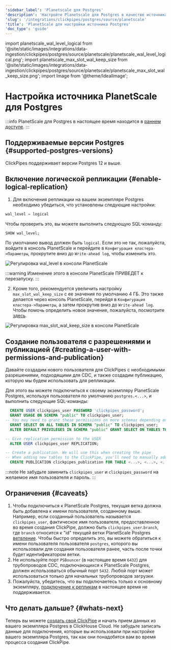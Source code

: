 ```yaml
---
'sidebar_label': 'Planetscale для Postgres'
'description': 'Настройте Planetscale для Postgres в качестве источника для ClickPipes'
'slug': '/integrations/clickpipes/postgres/source/planetscale'
'title': 'PlanetScale для настройки источника Postgres'
'doc_type': 'guide'
---
```


import planetscale_wal_level_logical from '@site/static/images/integrations/data-ingestion/clickpipes/postgres/source/planetscale/planetscale_wal_level_logical.png';
import planetscale_max_slot_wal_keep_size from '@site/static/images/integrations/data-ingestion/clickpipes/postgres/source/planetscale/planetscale_max_slot_wal_keep_size.png';
import Image from '@theme/IdealImage';


# Настройка источника PlanetScale для Postgres

:::info
PlanetScale для Postgres в настоящее время находится в [раннем доступе](https://planetscale.com/postgres).
:::

## Поддерживаемые версии Postgres {#supported-postgres-versions}

ClickPipes поддерживает версии Postgres 12 и выше.

## Включение логической репликации {#enable-logical-replication}

1. Для включения репликации на вашем экземпляре Postgres необходимо убедиться, что установлены следующие настройки:

```sql
wal_level = logical
```
   Чтобы проверить это, вы можете выполнить следующую SQL-команду:
```sql
SHOW wal_level;
```

   По умолчанию вывод должен быть `logical`. Если это не так, пожалуйста, войдите в консоль PlanetScale и перейдите в `Конфигурация кластера->Параметры`, прокрутите вниз до `Write-ahead log`, чтобы изменить это.

<Image img={planetscale_wal_level_logical} alt="Регулировка wal_level в консоли PlanetScale" size="md" border/>

:::warning
Изменение этого в консоли PlanetScale ПРИВЕДЕТ к перезапуску.
:::

2. Кроме того, рекомендуется увеличить настройку `max_slot_wal_keep_size` с ее значения по умолчанию 4 ГБ. Это также делается через консоль PlanetScale, перейдя в `Конфигурация кластера->Параметры`, а затем прокрутив вниз до `Write-ahead log`. Чтобы помочь определить новое значение, пожалуйста, посмотрите [здесь](../faq#recommended-max_slot_wal_keep_size-settings).

<Image img={planetscale_max_slot_wal_keep_size} alt="Регулировка max_slot_wal_keep_size в консоли PlanetScale" size="md" border/>

## Создание пользователя с разрешениями и публикацией {#creating-a-user-with-permissions-and-publication}

Давайте создадим нового пользователя для ClickPipes с необходимыми разрешениями, подходящими для CDC, и также создадим публикацию, которую мы будем использовать для репликации.

Для этого вы можете подключиться к своему экземпляру PlanetScale Postgres, используя пользователя по умолчанию `postgres.<...>`, и выполнить следующие SQL-команды:
```sql
  CREATE USER clickpipes_user PASSWORD 'clickpipes_password';
  GRANT USAGE ON SCHEMA "public" TO clickpipes_user;
-- You may need to grant these permissions on more schemas depending on the tables you're moving
  GRANT SELECT ON ALL TABLES IN SCHEMA "public" TO clickpipes_user;
  ALTER DEFAULT PRIVILEGES IN SCHEMA "public" GRANT SELECT ON TABLES TO clickpipes_user;

-- Give replication permission to the USER
  ALTER USER clickpipes_user REPLICATION;

-- Create a publication. We will use this when creating the pipe
-- When adding new tables to the ClickPipe, you'll need to manually add them to the publication as well. 
  CREATE PUBLICATION clickpipes_publication FOR TABLE <...>, <...>, <...>;
```
:::note
Не забудьте заменить `clickpipes_user` и `clickpipes_password` на желаемое имя пользователя и пароль.
:::

## Ограничения {#caveats}
1. Чтобы подключиться к PlanetScale Postgres, текущая ветка должна быть добавлена к имени пользователя, созданному выше. Например, если созданный пользователь называется `clickpipes_user`, фактическое имя пользователя, предоставленное во время создания ClickPipe, должно быть `clickpipes_user`.`branch`, где `branch` относится к "id" текущей ветки PlanetScale Postgres [ветвление](https://planetscale.com/docs/postgres/branching). Чтобы быстро определить это, вы можете обратиться к имени пользователя пользователя `postgres`, которого вы использовали для создания пользователя ранее, часть после точки будет идентификатором ветки.
2. Не используйте порт `PSBouncer` (в настоящее время `6432`) для трубопроводов CDC, подключающихся к PlanetScale Postgres, должен использоваться обычный порт `5432`. Любой порт может использоваться только для начальных трубопроводов загрузки.
3. Пожалуйста, убедитесь, что вы подключаетесь только к основному экземпляру, [подключение к репликам](https://planetscale.com/docs/postgres/scaling/replicas#how-to-query-postgres-replicas) в настоящее время не поддерживается.

## Что делать дальше? {#whats-next}

Теперь вы можете [создать свой ClickPipe](../index.md) и начать прием данных из вашего экземпляра Postgres в ClickHouse Cloud.
Не забудьте записать данные для подключения, которые вы использовали при настройке вашего экземпляра Postgres, так как они понадобятся вам во время процесса создания ClickPipe.
